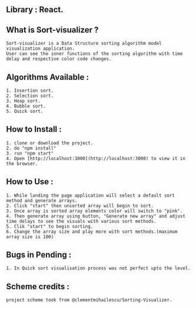 ## Library : React.

## What is Sort-visualizer ?

    Sort-visualizer is a Data Structure sorting algorithm model visualization application.
    User can see the inner functions of the sorting algorithm with time delay and respective color code changes.

## Algorithms Available :
    
    1. Insertion sort.
    2. Selection sort.
    3. Heap sort.
    4. Bubble sort.
    5. Quick sort.

## How to Install :

    1. clone or download the project.
    2. do "npm install"
    3. run "npm start"
    4. Open [http://localhost:3000](http://localhost:3000) to view it in the browser.

## How to Use :

    1. While landing the page application will select a default sort method and generate arrays.
    2. Click "start" then unsorted array will begin to sort.
    3. Once array is sorted array elements color will switch to "pink".
    4. Then generate array using button, "Generate new array" and adjust time delays to see the visuals with various sort methods.
    5. Clik "start" to begin sorting.
    6. Change the array size and play more with sort methods.(maximum array size is 100)

## Bugs in Pending :

    1. In Quick sort visualisation process was not perfect upto the level.

## Scheme credits :

    project scheme took from @clementmihailescu/Sorting-Visualizer.
